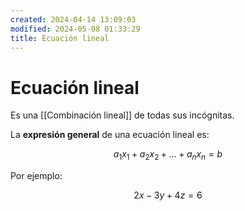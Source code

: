 ```yaml
---
created: 2024-04-14 13:09:03
modified: 2024-05-08 01:33:29
title: Ecuación lineal
---
```


# Ecuación lineal

Es una [[Combinación lineal]] de todas sus incógnitas.

La **expresión general** de una ecuación lineal es:

$$
a_1 x_1 + a_2 x_2 + \dots + a_n x_n = b
$$

Por ejemplo:

$$
	2x-3y+4z=6
$$
